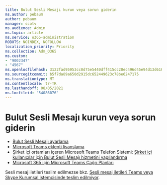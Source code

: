 ```yaml
---
title: Bulut Sesli Mesajı kurun veya sorun giderin
ms.author: pebaum
author: pebaum
manager: scotv
ms.audience: Admin
ms.topic: article
ms.service: o365-administration
ROBOTS: NOINDEX, NOFOLLOW
localization_priority: Priority
ms.collection: Adm_O365
ms.custom:
- "9002347"
- "4567"
ms.openlocfilehash: 3122fad95953cc0d75e5440dff415cc20ec496d45e94d13d6102d6f5659b332c
ms.sourcegitcommit: b5f7da89a650d2915dc652449623c78be6247175
ms.translationtype: MT
ms.contentlocale: tr-TR
ms.lasthandoff: 08/05/2021
ms.locfileid: "54086076"
---
```

# <a name="set-up-or-troubleshoot-cloud-voicemail"></a>Bulut Sesli Mesajı kurun veya sorun giderin

- [Bulut Sesli Mesajı ayarlama](https://docs.microsoft.com/microsoftteams/set-up-phone-system-voicemail) 
- [Microsoft Teams eklenti lisanslama](https://docs.microsoft.com/microsoftteams/teams-add-on-licensing/microsoft-teams-add-on-licensing) 
- Şirket içi ortamları içeren Microsoft Teams Telefon Sistemi: [Şirket içi kullanıcılar için Bulut Sesli Mesajı hizmetini yapılandırma](https://docs.microsoft.com/skypeforbusiness/hybrid/configure-cloud-voicemail) 
- [Microsoft 365 için Microsoft Teams Çağrı Planları](https://docs.microsoft.com//microsoftteams/calling-plans-for-office-365) 

Sesli mesaj iletileri teslim edilmezse bkz. [Sesli mesaj iletileri Teams veya Skype Kurumsal istemcisinde teslim edilmiyor](https://docs.microsoft.com/SkypeForBusiness/troubleshoot/hybrid-phone-system/voicemails-not-delivered).
